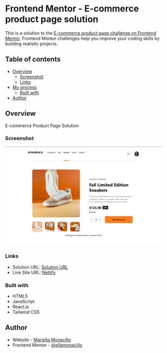 # Frontend Mentor - E-commerce product page solution

This is a solution to the [E-commerce product page challenge on Frontend Mentor](https://www.frontendmentor.io/challenges/ecommerce-product-page-UPsZ9MJp6). Frontend Mentor challenges help you improve your coding skills by building realistic projects.

## Table of contents

- [Overview](#overview)
  - [Screenshot](#screenshot)
  - [Links](#links)
- [My process](#my-process)
  - [Built with](#built-with)
- [Author](#author)


## Overview
E-commerce Product Page Solution


### Screenshot

![](public/images/screenshot.png)


### Links

- Solution URL: [Solution URL](https://github.com/Ellamonacillo/ecommerce-product-page.github.io)
- Live Site URL: [Netlify](https://ecommerce-product-page-solution.netlify.app/)


### Built with

- HTML5
- JavaScript
- React.js
- Tailwind CSS


## Author

- Website - [Mariella Monacillo](https://mariellamonacillo.netlify.app)
- Frontend Mentor - [@ellamonacillo](https://www.frontendmentor.io/profile/ellamonacillo)